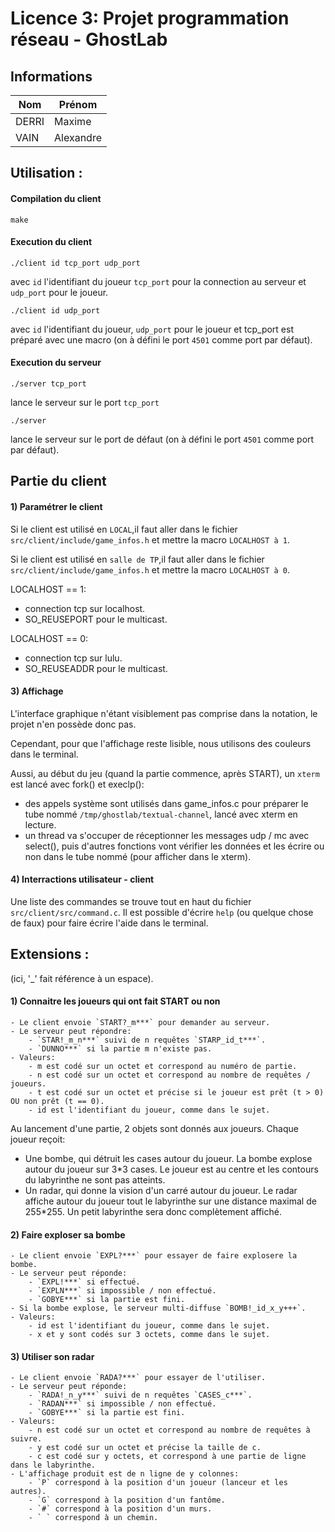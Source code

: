 # Licence 3: Projet programmation réseau - GhostLab

## Informations

| **Nom**  | **Prénom** |
| -------- | ---------- |
| DERRI    | Maxime     |
| VAIN     | Alexandre  |

## Utilisation :

#### Compilation du client

```
make
```

#### Execution du client

```
./client id tcp_port udp_port
```
avec `id` l'identifiant du joueur `tcp_port` pour la connection au serveur et `udp_port` pour le joueur.

```
./client id udp_port
```
avec `id` l'identifiant du joueur, `udp_port` pour le joueur et tcp_port est préparé avec une macro (on à défini le port `4501` comme port par défaut).

#### Execution du serveur

```
./server tcp_port
```
lance le serveur sur le port `tcp_port`

```
./server
```
lance le serveur sur le port de défaut (on à défini le port `4501` comme port par défaut).

## Partie du client

#### 1) Paramétrer le client
Si le client est utilisé en `LOCAL`,il faut aller dans le fichier
`src/client/include/game_infos.h` et mettre la macro `LOCALHOST à 1`.

Si le client est utilisé en `salle de TP`,il faut aller dans le fichier
`src/client/include/game_infos.h` et mettre la macro `LOCALHOST à 0`.

LOCALHOST == 1:
* connection tcp sur localhost.
* SO_REUSEPORT pour le multicast.

LOCALHOST == 0:
* connection tcp sur lulu.
* SO_REUSEADDR pour le multicast.


#### 3) Affichage
L'interface graphique n'étant visiblement pas comprise dans la notation, le projet n'en possède donc pas.

Cependant, pour que l'affichage reste lisible, nous utilisons des couleurs dans le terminal.

Aussi, au début du jeu (quand la partie commence, après START), un `xterm` est lancé avec fork() et execlp():
* des appels système sont utilisés dans game_infos.c pour préparer le tube nommé `/tmp/ghostlab/textual-channel`, lancé avec xterm en lecture.
* un thread va s'occuper de réceptionner les messages udp / mc avec select(), puis d'autres fonctions vont vérifier les données et les écrire ou non dans le tube nommé (pour afficher dans le xterm).


#### 4) Interractions utilisateur - client
Une liste des commandes se trouve tout en haut du fichier `src/client/src/command.c`.
Il est possible d'écrire `help` (ou quelque chose de faux) pour faire écrire l'aide dans le terminal.


## Extensions :
(ici, '_' fait référence à un espace).

#### 1) Connaitre les joueurs qui ont fait START ou non
    - Le client envoie `START?_m***` pour demander au serveur.
    - Le serveur peut répondre:
        - `STAR!_m_n***` suivi de n requêtes `STARP_id_t***`.
        - `DUNNO***` si la partie m n'existe pas.
    - Valeurs:
        - m est codé sur un octet et correspond au numéro de partie.
        - n est codé sur un octet et correspond au nombre de requêtes / joueurs.
        - t est codé sur un octet et précise si le joueur est prêt (t > 0) OU non prêt (t == 0).
        - id est l'identifiant du joueur, comme dans le sujet.


Au lancement d'une partie, 2 objets sont donnés aux joueurs. Chaque joueur reçoit:
* Une bombe, qui détruit les cases autour du joueur. La bombe explose autour du joueur sur 3*3 cases. Le joueur est au centre et les contours du labyrinthe ne sont pas atteints.
* Un radar, qui donne la vision d'un carré autour du joueur. Le radar affiche autour du joueur tout le labyrinthe sur une distance maximal de 255*255. Un petit labyrinthe sera donc complètement affiché.
    

#### 2) Faire exploser sa bombe
    - Le client envoie `EXPL?***` pour essayer de faire explosere la bombe.
    - Le serveur peut réponde:
        - `EXPL!***` si effectué.
        - `EXPLN***` si impossible / non effectué.
        - `GOBYE***` si la partie est fini.
    - Si la bombe explose, le serveur multi-diffuse `BOMB!_id_x_y+++`.
    - Valeurs:
        - id est l'identifiant du joueur, comme dans le sujet.
        - x et y sont codés sur 3 octets, comme dans le sujet.

#### 3) Utiliser son radar
    - Le client envoie `RADA?***` pour essayer de l'utiliser.
    - Le serveur peut réponde:
        - `RADA!_n_y***` suivi de n requêtes `CASES_c***`.
        - `RADAN***` si impossible / non effectué.
        - `GOBYE***` si la partie est fini.
    - Valeurs:
        - n est codé sur un octet et correspond au nombre de requêtes à suivre.
        - y est codé sur un octet et précise la taille de c.
        - c est codé sur y octets, et correspond à une partie de ligne dans le labyrinthe.
    - L'affichage produit est de n ligne de y colonnes:
        - `P` correspond à la position d'un joueur (lanceur et les autres).
        - `G` correspond à la position d'un fantôme.
        - `#` correspond à la position d'un murs.
        - ` ` correspond à un chemin.
